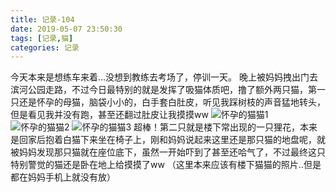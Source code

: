```yaml
---
title: 记录-104
date: 2019-05-07 23:50:30
tags: [记录,猫]
categories: 记录
---
```

今天本来是想练车来着...没想到教练去考场了，停训一天。
晚上被妈妈拽出门去滨河公园走路，不过今日最特别的就是发挥了吸猫体质吧，撸了额外两只猫，第一只还是怀孕的母猫，脑袋小小的，白手套白肚皮，听见我踩树枝的声音猛地转头，但是看见我并没有跑，甚至还翻过肚皮让我摸摸ww
![怀孕的猫猫1](/img/记录104-1.jpg)
![怀孕的猫猫2](/img/记录104-2.jpg)
![怀孕的猫猫3](/img/记录104-3.jpg)  超棒！第二只就是楼下常出现的一只狸花，本来是回家后抱着白猫下来坐在椅子上，刚和妈妈说起来这里还是那只猫的地盘呢，就被妈妈发现那只猫就在座位底下，虽然一开始吓到了甚至还哈气了，不过最终这只特别警觉的猫还是卧在地上给摸摸了ww
（这里本来应该有楼下猫猫的照片..但是都在妈妈手机上就没有放）